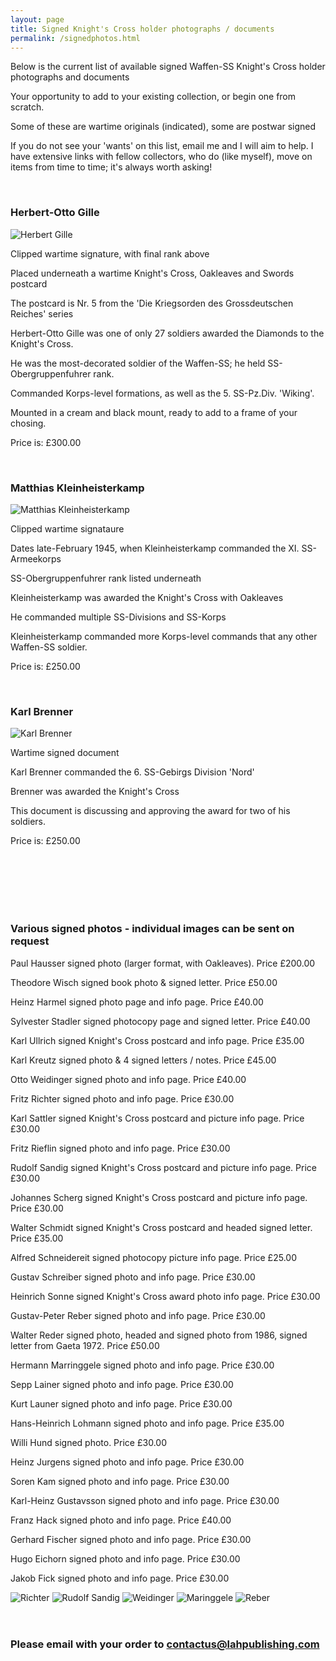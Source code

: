 ```yaml
---
layout: page
title: Signed Knight's Cross holder photographs / documents
permalink: /signedphotos.html
---
```


<div id="signedphotos">
  
  <p>Below is the current list of available signed Waffen-SS Knight's Cross holder photographs and documents</p>

  <p>Your opportunity to add to your existing collection, or begin one from scratch. </p>
  <p>Some of these are wartime originals (indicated), some are postwar signed</p>
  <p>If you do not see your 'wants' on this list, email me and I will aim to help. I have extensive links with fellow collectors, who do (like myself), move on items from time to time; it's always worth asking! </p> 
  
  <br />
  
  <h3>Herbert-Otto Gille</h3>
  <img src="./assets/Herbert Gille.jpg" alt="Herbert Gille" class="books" />
  
  <p>Clipped wartime signature, with final rank above</p>
  <p>Placed underneath a wartime Knight's Cross, Oakleaves and Swords postcard</p>
  <p>The postcard is Nr. 5 from the 'Die Kriegsorden des Grossdeutschen Reiches' series</p>
  <p>Herbert-Otto Gille was one of only 27 soldiers awarded the Diamonds to the Knight's Cross.</p>
  <p>He was the most-decorated soldier of the Waffen-SS; he held SS-Obergruppenfuhrer rank.</p>
  <p>Commanded Korps-level formations, as well as the 5. SS-Pz.Div. 'Wiking'.</p>
  <p>Mounted in a cream and black mount, ready to add to a frame of your chosing.</p>
  <p>Price is: £300.00</p>
  
  <br />
  
  <h3>Matthias Kleinheisterkamp</h3>
  <img src="./assets/Kleinheisterkamp.jpg" alt="Matthias Kleinheisterkamp" class="books" />
  
  <p>Clipped wartime signataure</p>
  <p>Dates late-February 1945, when Kleinheisterkamp commanded the XI. SS-Armeekorps</p>
  <p>SS-Obergruppenfuhrer rank listed underneath</p>
  <p>Kleinheisterkamp was awarded the Knight's Cross with Oakleaves</p>
  <p>He commanded multiple SS-Divisions and SS-Korps</p>
  <p>Kleinheisterkamp commanded more Korps-level commands that any other Waffen-SS soldier.</p>
  <p>Price is: £250.00</p>
  
  <br />
  
  <h3>Karl Brenner</h3>
  <img src="./assets/Karl Brenner.jpg" alt="Karl Brenner" class="books" />
  
  <p>Wartime signed document</p>
  <p>Karl Brenner commanded the 6. SS-Gebirgs Division 'Nord'</p>
  <p>Brenner was awarded the Knight's Cross</p>
  <p>This document is discussing and approving the award for two of his soldiers.</p>
  <p>Price is: £250.00</p>
  
  <br />
  <br />
  <br />
  <br />
  <br />
  
  <h3>Various signed photos - individual images can be sent on request</h3>
  
  <p>Paul Hausser	signed photo (larger format, with Oakleaves). Price £200.00</p>
  <p>Theodore Wisch signed book photo & signed letter. Price £50.00</p>
  <p>Heinz Harmel signed photo page and info page. Price £40.00 </p>
  <p>Sylvester Stadler signed photocopy page and signed letter. Price £40.00</p>
  <p>Karl Ullrich signed Knight's Cross postcard and info page. Price £35.00</p>
  <p>Karl Kreutz signed photo & 4 signed letters / notes. Price £45.00</p>
  <p>Otto Weidinger signed photo and info page. Price £40.00</p>
  <p>Fritz Richter signed photo and info page. Price £30.00</p>
  <p>Karl Sattler signed Knight's Cross postcard and picture info page. Price £30.00</p>
  <p>Fritz Rieflin signed photo and info page. Price £30.00</p>
  <p>Rudolf Sandig signed Knight's Cross postcard and picture info page. Price £30.00</p>
  <p>Johannes Scherg signed Knight's Cross postcard and picture info page. Price £30.00</p>
  <p>Walter Schmidt signed Knight's Cross postcard and headed signed letter. Price £35.00</p>
  <p>Alfred Schneidereit signed photocopy picture info page. Price £25.00</p>
  <p>Gustav Schreiber signed photo and info page. Price £30.00</p>
  <p>Heinrich Sonne signed Knight's Cross award photo info page. Price £30.00</p>
  <p>Gustav-Peter Reber signed photo and info page. Price £30.00</p>
  <p>Walter Reder signed photo, headed and signed photo from 1986, signed letter from Gaeta 1972. Price £50.00</p>
  <p>Hermann Marringgele signed photo and info page. Price £30.00</p>
  <p>Sepp Lainer signed photo and info page. Price £30.00</p>
  <p>Kurt Launer signed photo and info page. Price £30.00</p>
  <p>Hans-Heinrich Lohmann signed photo and info page. Price £35.00</p>
  <p>Willi Hund signed photo. Price £30.00</p>
  <p>Heinz Jurgens signed photo and info page. Price £30.00</p>
  <p>Soren Kam signed photo and info page. Price £30.00</p>
  <p>Karl-Heinz Gustavsson signed photo and info page. Price £30.00</p>
  <p>Franz Hack signed photo and info page. Price £40.00</p>
  <p>Gerhard Fischer signed photo and info page. Price £30.00</p>
  <p>Hugo Eichorn signed photo and info page. Price £30.00</p>
  <p>Jakob Fick signed photo and info page. Price £30.00</p>
  
  
  <img src="./assets/Richter.jpg" alt="Richter" class="books" />
  <img src="./assets/Rudolf Sandig.jpg" alt="Rudolf Sandig" class="books" />
  <img src="./assets/Weidinger.jpg" alt="Weidinger" class="books" />
  <img src="./assets/Maringgele.jpg" alt="Maringgele" class="books" />
  <img src="./assets/Reber.jpg" alt="Reber" class="books" />
  
   </ul>
</div>
 
  <br />
  <br />
  
  <h3>Please email with your order to <a href="mailto:contactus@lahpublishing.com">contactus@lahpublishing.com</a></h3>

</div>

